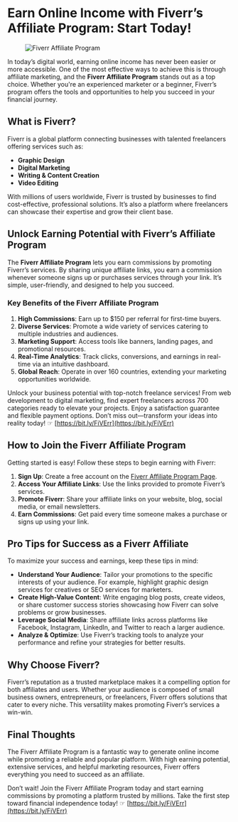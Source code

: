 # Earn Online Income with Fiverr’s Affiliate Program: Start Today!

<figure>
<img src="https://ezine-articles.com/wp-content/uploads/2024/07/fiverr001.jpg" alt="Fiverr Affiliate Program">
</figure>

In today’s digital world, earning online income has never been easier or more accessible. One of the most effective ways to achieve this is through affiliate marketing, and the **Fiverr Affiliate Program** stands out as a top choice. Whether you're an experienced marketer or a beginner, Fiverr’s program offers the tools and opportunities to help you succeed in your financial journey.

## What is Fiverr?

Fiverr is a global platform connecting businesses with talented freelancers offering services such as:
- **Graphic Design**
- **Digital Marketing**
- **Writing & Content Creation**
- **Video Editing**

With millions of users worldwide, Fiverr is trusted by businesses to find cost-effective, professional solutions. It’s also a platform where freelancers can showcase their expertise and grow their client base.

## Unlock Earning Potential with Fiverr’s Affiliate Program

The **Fiverr Affiliate Program** lets you earn commissions by promoting Fiverr’s services. By sharing unique affiliate links, you earn a commission whenever someone signs up or purchases services through your link. It’s simple, user-friendly, and designed to help you succeed.

### Key Benefits of the Fiverr Affiliate Program

1. **High Commissions**: Earn up to $150 per referral for first-time buyers.
2. **Diverse Services**: Promote a wide variety of services catering to multiple industries and audiences.
3. **Marketing Support**: Access tools like banners, landing pages, and promotional resources.
4. **Real-Time Analytics**: Track clicks, conversions, and earnings in real-time via an intuitive dashboard.
5. **Global Reach**: Operate in over 160 countries, extending your marketing opportunities worldwide.

Unlock your business potential with top-notch freelance services! From web development to digital marketing, find expert freelancers across 700 categories ready to elevate your projects. Enjoy a satisfaction guarantee and flexible payment options. Don’t miss out—transform your ideas into reality today! ☞ [https://bit.ly/FiVErr](https://bit.ly/FiVErr)

## How to Join the Fiverr Affiliate Program

Getting started is easy! Follow these steps to begin earning with Fiverr:

1. **Sign Up**: Create a free account on the [Fiverr Affiliate Program Page](https://bit.ly/FiVErr).
2. **Access Your Affiliate Links**: Use the links provided to promote Fiverr’s services.
3. **Promote Fiverr**: Share your affiliate links on your website, blog, social media, or email newsletters.
4. **Earn Commissions**: Get paid every time someone makes a purchase or signs up using your link.

## Pro Tips for Success as a Fiverr Affiliate

To maximize your success and earnings, keep these tips in mind:

- **Understand Your Audience**: Tailor your promotions to the specific interests of your audience. For example, highlight graphic design services for creatives or SEO services for marketers.
- **Create High-Value Content**: Write engaging blog posts, create videos, or share customer success stories showcasing how Fiverr can solve problems or grow businesses.
- **Leverage Social Media**: Share affiliate links across platforms like Facebook, Instagram, LinkedIn, and Twitter to reach a larger audience.
- **Analyze & Optimize**: Use Fiverr’s tracking tools to analyze your performance and refine your strategies for better results.

## Why Choose Fiverr?

Fiverr’s reputation as a trusted marketplace makes it a compelling option for both affiliates and users. Whether your audience is composed of small business owners, entrepreneurs, or freelancers, Fiverr offers solutions that cater to every niche. This versatility makes promoting Fiverr’s services a win-win.

## Final Thoughts

The Fiverr Affiliate Program is a fantastic way to generate online income while promoting a reliable and popular platform. With high earning potential, extensive services, and helpful marketing resources, Fiverr offers everything you need to succeed as an affiliate.

Don’t wait! Join the Fiverr Affiliate Program today and start earning commissions by promoting a platform trusted by millions. Take the first step toward financial independence today! ☞ [https://bit.ly/FiVErr](https://bit.ly/FiVErr)
